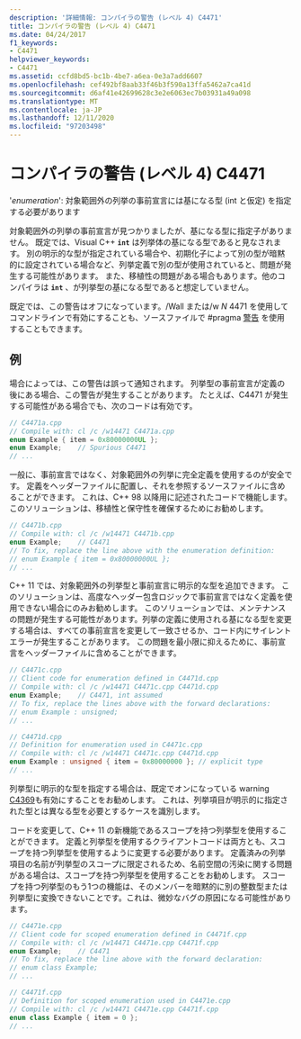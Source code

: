 ```yaml
---
description: '詳細情報: コンパイラの警告 (レベル 4) C4471'
title: コンパイラの警告 (レベル 4) C4471
ms.date: 04/24/2017
f1_keywords:
- C4471
helpviewer_keywords:
- C4471
ms.assetid: ccfd8bd5-bc1b-4be7-a6ea-0e3a7add6607
ms.openlocfilehash: cef492bf8aab33f46b3f590a13ffa5462a7ca41d
ms.sourcegitcommit: d6af41e42699628c3e2e6063ec7b03931a49a098
ms.translationtype: MT
ms.contentlocale: ja-JP
ms.lasthandoff: 12/11/2020
ms.locfileid: "97203498"
---
```

# <a name="compiler-warning-level-4-c4471"></a>コンパイラの警告 (レベル 4) C4471

'*enumeration*': 対象範囲外の列挙の事前宣言には基になる型 (int と仮定) を指定する必要があります

対象範囲外の列挙の事前宣言が見つかりましたが、基になる型に指定子がありません。 既定では、Visual C++ **`int`** は列挙体の基になる型であると見なされます。 別の明示的な型が指定されている場合や、初期化子によって別の型が暗黙的に設定されている場合など、列挙定義で別の型が使用されていると、問題が発生する可能性があります。 また、移植性の問題がある場合もあります。他のコンパイラは **`int`** 、が列挙型の基になる型であると想定していません。

既定では、この警告はオフになっています。/Wall または/w *N* 4471 を使用してコマンドラインで有効にすることも、ソースファイルで #pragma [警告](../../preprocessor/warning.md) を使用することもできます。

## <a name="examples"></a>例

場合によっては、この警告は誤って通知されます。 列挙型の事前宣言が定義の後にある場合、この警告が発生することがあります。 たとえば、C4471 が発生する可能性がある場合でも、次のコードは有効です。

```cpp
// C4471a.cpp
// Compile with: cl /c /w14471 C4471a.cpp
enum Example { item = 0x80000000UL };
enum Example;    // Spurious C4471
// ...
```

一般に、事前宣言ではなく、対象範囲外の列挙に完全定義を使用するのが安全です。 定義をヘッダーファイルに配置し、それを参照するソースファイルに含めることができます。 これは、C++ 98 以降用に記述されたコードで機能します。 このソリューションは、移植性と保守性を確保するためにお勧めします。

```cpp
// C4471b.cpp
// Compile with: cl /c /w14471 C4471b.cpp
enum Example;    // C4471
// To fix, replace the line above with the enumeration definition:
// enum Example { item = 0x80000000UL };
// ...
```

C++ 11 では、対象範囲外の列挙型と事前宣言に明示的な型を追加できます。 このソリューションは、高度なヘッダー包含ロジックで事前宣言ではなく定義を使用できない場合にのみお勧めします。 このソリューションでは、メンテナンスの問題が発生する可能性があります。列挙の定義に使用される基になる型を変更する場合は、すべての事前宣言を変更して一致させるか、コード内にサイレントエラーが発生することがあります。 この問題を最小限に抑えるために、事前宣言をヘッダーファイルに含めることができます。

```cpp
// C4471c.cpp
// Client code for enumeration defined in C4471d.cpp
// Compile with: cl /c /w14471 C4471c.cpp C4471d.cpp
enum Example;    // C4471, int assumed
// To fix, replace the lines above with the forward declarations:
// enum Example : unsigned;
// ...
```

```cpp
// C4471d.cpp
// Definition for enumeration used in C4471c.cpp
// Compile with: cl /c /w14471 C4471c.cpp C4471d.cpp
enum Example : unsigned { item = 0x80000000 }; // explicit type
// ...
```

列挙型に明示的な型を指定する場合は、既定でオンになっている warning [C4369](compiler-warning-level-1-C4369.md)も有効にすることをお勧めします。 これは、列挙項目が明示的に指定された型とは異なる型を必要とするケースを識別します。

コードを変更して、C++ 11 の新機能であるスコープを持つ列挙型を使用することができます。 定義と列挙型を使用するクライアントコードは両方とも、スコープを持つ列挙型を使用するように変更する必要があります。 定義済みの列挙項目の名前が列挙型のスコープに限定されるため、名前空間の汚染に関する問題がある場合は、スコープを持つ列挙型を使用することをお勧めします。 スコープを持つ列挙型のもう1つの機能は、そのメンバーを暗黙的に別の整数型または列挙型に変換できないことです。これは、微妙なバグの原因になる可能性があります。

```cpp
// C4471e.cpp
// Client code for scoped enumeration defined in C4471f.cpp
// Compile with: cl /c /w14471 C4471e.cpp C4471f.cpp
enum Example;    // C4471
// To fix, replace the line above with the forward declaration:
// enum class Example;
// ...
```

```cpp
// C4471f.cpp
// Definition for scoped enumeration used in C4471e.cpp
// Compile with: cl /c /w14471 C4471e.cpp C4471f.cpp
enum class Example { item = 0 };
// ...
```
